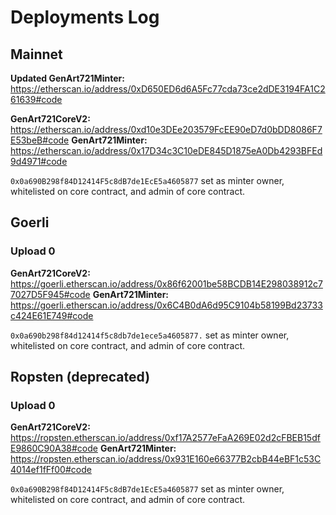 # Deployments Log

## Mainnet

**Updated GenArt721Minter:** https://etherscan.io/address/0xD650ED6d6A5Fc77cda73ce2dDE3194FA1C261639#code

**GenArt721CoreV2:** https://etherscan.io/address/0xd10e3DEe203579FcEE90eD7d0bDD8086F7E53beB#code
**GenArt721Minter:** https://etherscan.io/address/0x17D34c3C10eDE845D1875eA0Db4293BFEd9d4971#code

`0x0a690B298f84D12414F5c8dB7de1EcE5a4605877` set as minter owner, whitelisted on core contract, and admin of core contract.

## Goerli

### Upload 0

**GenArt721CoreV2:** https://goerli.etherscan.io/address/0x86f62001be58BCDB14E298038912c77027D5F945#code
**GenArt721Minter:** https://goerli.etherscan.io/address/0x6C4B0dA6d95C9104b58199Bd23733c424E61E749#code

`0x0a690b298f84d12414f5c8db7de1ece5a4605877.` set as minter owner, whitelisted on core contract, and admin of core contract.

## Ropsten (deprecated)

### Upload 0

**GenArt721CoreV2:** https://ropsten.etherscan.io/address/0xf17A2577eFaA269E02d2cFBEB15dfE9860C90A38#code
**GenArt721Minter:** https://ropsten.etherscan.io/address/0x931E160e66377B2cbB44eBF1c53C4014ef1fFf00#code

`0x0a690B298f84D12414F5c8dB7de1EcE5a4605877` set as minter owner, whitelisted on core contract, and admin of core contract.
